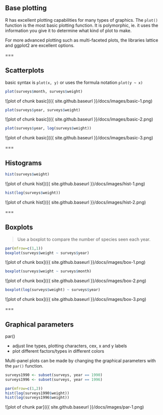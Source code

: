 ---
---

## Base plotting

R has excellent plotting capabilities for many types of graphics. The `plot()` function is the most basic plotting function. It is polymorphic, ie. it uses the information you give it to determine what kind of plot to make. 

For more advanced plotting such as multi-faceted plots, the libraries lattice and ggplot2 are excellent options. 

===

## Scatterplots

basic syntax is `plot(x, y)` or uses the formula notation `plot(y ~ x)`



~~~r
plot(surveys$month, surveys$weight)
~~~

![plot of chunk basic]({{ site.github.baseurl }}/docs/images/basic-1.png)

~~~r
plot(surveys$year, surveys$weight)
~~~

![plot of chunk basic]({{ site.github.baseurl }}/docs/images/basic-2.png)

~~~r
plot(surveys$year, log(surveys$weight))
~~~

![plot of chunk basic]({{ site.github.baseurl }}/docs/images/basic-3.png)

===

## Histograms


~~~r
hist(surveys$weight)
~~~

![plot of chunk hist]({{ site.github.baseurl }}/docs/images/hist-1.png)

~~~r
hist(log(surveys$weight))
~~~

![plot of chunk hist]({{ site.github.baseurl }}/docs/images/hist-2.png)

===

## Boxplots

> Use a boxplot to compare the number of species seen each year. 


~~~r
par(mfrow=c(1,1))
boxplot(surveys$weight ~ surveys$year)
~~~

![plot of chunk box]({{ site.github.baseurl }}/docs/images/box-1.png)

~~~r
boxplot(surveys$weight ~ surveys$month)
~~~

![plot of chunk box]({{ site.github.baseurl }}/docs/images/box-2.png)

~~~r
boxplot(log(surveys$weight) ~ surveys$year)
~~~

![plot of chunk box]({{ site.github.baseurl }}/docs/images/box-3.png)

===

## Graphical parameters

par()

* adjust line types, plotting characters, cex, x and y labels
* plot different factors/types in different colors

Multi-panel plots can be made by changing the graphical parameters with the `par()` function. 


~~~r
surveys1990 <- subset(surveys, year == 1990)
surveys1996 <- subset(surveys, year == 1996)

par(mfrow=c(1,2))
hist(log(surveys1990$weight))
hist(log(surveys1996$weight))
~~~

![plot of chunk par]({{ site.github.baseurl }}/docs/images/par-1.png)
